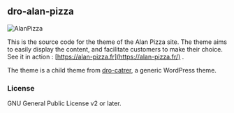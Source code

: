 
## dro-alan-pizza 
![AlanPizza](https://alan-pizza.fr/wp-content/uploads/2018/12/alan-pizza-logo-retina.png)

This is the source code for the theme of the Alan Pizza site. The theme aims to easily display the content, and facilitate customers to make their choice.
See it in action  : [https://alan-pizza.fr](https://alan-pizza.fr/) .

The theme is a child theme from  [dro-catrer](https://github.com/younes-dro/dro-catrer), a generic WordPress theme. 
### License
GNU General Public License v2 or later.
